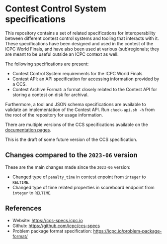 # Contest Control System specifications

This repository contains a set of related specifications for
interoperability between different contest control systems and tooling
that interacts with it. These specifications have been designed and
used in the contest of the ICPC World Finals, and have also been used
at various (sub)regionals; they are meant to be useful outside an ICPC
context as well.

The following specifications are present:

- Contest Control System requirements for the ICPC World Finals
- Contest API: an API specification for accessing information provided by a
  CCS.
- Contest Archive Format: a format closely related to the Contest API for
  storing a contest on disk for archival.

Furthermore, a tool and JSON schema specifications are available to
validate an implementation of the Contest API. Run `check-api.sh -h`
from the root of the repository for usage information.

There are multiple versions of the CCS specifications available on the
[documentation pages](https://ccs-specs.icpc.io/).

This is the draft of some future version of the CCS specification.

## Changes compared to the `2023-06` version

These are the main changes made since the `2023-06` version:

- Changed type of `penalty_time` in contest enpoint from `integer` to `RELTIME`.
- Changed type of time related properties in scoreboard endpoint from `integer` to `RELTIME`.

## References

- Website: <https://ccs-specs.icpc.io>
- Github: <https://github.com/icpc/ccs-specs>
- Problem package format specification: <https://icpc.io/problem-package-format/>
